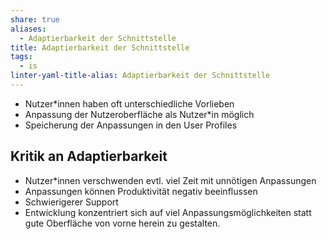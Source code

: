```yaml
---
share: true
aliases:
  - Adaptierbarkeit der Schnittstelle
title: Adaptierbarkeit der Schnittstelle
tags:
  - is
linter-yaml-title-alias: Adaptierbarkeit der Schnittstelle
---
```


- Nutzer\*innen haben oft unterschiedliche Vorlieben
- Anpassung der Nutzeroberfläche als Nutzer\*in möglich
- Speicherung der Anpassungen in den User Profiles

## Kritik an Adaptierbarkeit
- Nutzer\*innen verschwenden evtl. viel Zeit mit unnötigen Anpassungen
- Anpassungen können Produktivität negativ beeinflussen
- Schwierigerer Support
- Entwicklung konzentriert sich auf viel Anpassungsmöglichkeiten statt gute Oberfläche von vorne herein zu gestalten.